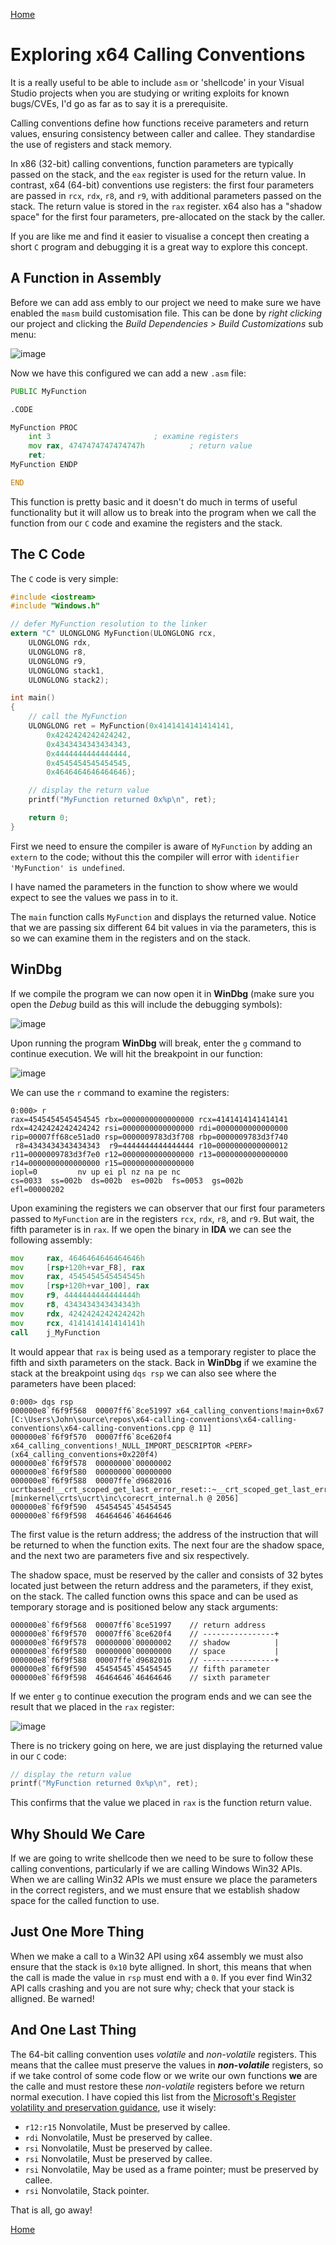 [Home](https://plackyhacker.github.io)

# Exploring x64 Calling Conventions

It is a really useful to be able to include `asm` or 'shellcode' in your Visual Studio projects when you are studying or writing exploits for known bugs/CVEs, I'd go as far as to say it is a prerequisite.

Calling conventions define how functions receive parameters and return values, ensuring consistency between caller and callee. They standardise the use of registers and stack memory.

In x86 (32-bit) calling conventions, function parameters are typically passed on the stack, and the `eax` register is used for the return value. In contrast, x64 (64-bit) conventions use registers: the first four parameters are passed in `rcx`, `rdx`, `r8`, and `r9`, with additional parameters passed on the stack. The return value is stored in the `rax` register. x64 also has a "shadow space" for the first four parameters, pre-allocated on the stack by the caller.

If you are like me and find it easier to visualise a concept then creating a short `C` program and debugging it is a great way to explore this concept.

## A Function in Assembly

Before we can add ass embly to our project we need to make sure we have enabled the `masm` build customisation file. This can be done by *right clicking* our project and clicking the *Build Dependencies > Build Customizations* sub menu:

![image](https://github.com/user-attachments/assets/bf1e6377-1796-4fac-96dd-b55c346b2b40)

Now we have this configured we can add a new `.asm` file:

```asm
PUBLIC MyFunction

.CODE

MyFunction PROC
	int 3						; examine registers
	mov rax, 4747474747474747h			; return value
	ret;
MyFunction ENDP

END
```

This function is pretty basic and it doesn't do much in terms of useful functionality but it will allow us to break into the program when we call the function from our `C` code and examine the registers and the stack.

## The C Code

The `C` code is very simple:

```c
#include <iostream>
#include "Windows.h"

// defer MyFunction resolution to the linker
extern "C" ULONGLONG MyFunction(ULONGLONG rcx,
	ULONGLONG rdx,
	ULONGLONG r8,
	ULONGLONG r9,
	ULONGLONG stack1,
	ULONGLONG stack2);

int main()
{
    // call the MyFunction
    ULONGLONG ret = MyFunction(0x4141414141414141,
        0x4242424242424242,
        0x4343434343434343, 
        0x4444444444444444, 
        0x4545454545454545,
        0x4646464646464646);

    // display the return value
    printf("MyFunction returned 0x%p\n", ret);

    return 0;
}
```

First we need to ensure the compiler is aware of `MyFunction` by adding an `extern` to the code; without this the compiler will error with `identifier 'MyFunction' is undefined`.

I have named the parameters in the function to show where we would expect to see the values we pass in to it.

The `main` function calls `MyFunction` and displays the returned value. Notice that we are passing six different 64 bit values in via the parameters, this is so we can examine them in the registers and on the stack.

## WinDbg

If we compile the program we can now open it in **WinDbg** (make sure you open the *Debug* build as this will include the debugging symbols):

![image](https://github.com/user-attachments/assets/596febcc-801a-4cf7-8a91-3c86946220f9)

Upon running the program **WinDbg** will break, enter the `g` command to continue execution. We will hit the breakpoint in our function:

![image](https://github.com/user-attachments/assets/cfd8f873-74ac-4be1-8359-44192f7a00c6)

We can use the `r` command to examine the registers:

```
0:000> r
rax=4545454545454545 rbx=0000000000000000 rcx=4141414141414141
rdx=4242424242424242 rsi=0000000000000000 rdi=0000000000000000
rip=00007ff68ce51ad0 rsp=0000009783d3f708 rbp=0000009783d3f740
 r8=4343434343434343  r9=4444444444444444 r10=0000000000000012
r11=0000009783d3f7e0 r12=0000000000000000 r13=0000000000000000
r14=0000000000000000 r15=0000000000000000
iopl=0         nv up ei pl nz na pe nc
cs=0033  ss=002b  ds=002b  es=002b  fs=0053  gs=002b             efl=00000202
```

Upon examining the registers we can observer that our first four parameters passed to `MyFunction` are in the registers `rcx`, `rdx`, `r8`, and `r9`. But wait, the fifth parameter is in `rax`. If we open the binary in **IDA** we can see the following assembly:

```asm
mov     rax, 4646464646464646h
mov     [rsp+120h+var_F8], rax
mov     rax, 4545454545454545h
mov     [rsp+120h+var_100], rax
mov     r9, 4444444444444444h
mov     r8, 4343434343434343h
mov     rdx, 4242424242424242h
mov     rcx, 4141414141414141h
call    j_MyFunction
```

It would appear that `rax` is being used as a temporary register to place the fifth and sixth parameters on the stack. Back in **WinDbg** if we examine the stack at the breakpoint using `dqs rsp` we can also see where the parameters have been placed:

```
0:000> dqs rsp
000000e8`f6f9f568  00007ff6`8ce51997 x64_calling_conventions!main+0x67 [C:\Users\John\source\repos\x64-calling-conventions\x64-calling-conventions\x64-calling-conventions.cpp @ 11]
000000e8`f6f9f570  00007ff6`8ce620f4 x64_calling_conventions!_NULL_IMPORT_DESCRIPTOR <PERF> (x64_calling_conventions+0x220f4)
000000e8`f6f9f578  00000000`00000002
000000e8`f6f9f580  00000000`00000000
000000e8`f6f9f588  00007ffe`d9682016 ucrtbased!__crt_scoped_get_last_error_reset::~__crt_scoped_get_last_error_reset+0x16 [minkernel\crts\ucrt\inc\corecrt_internal.h @ 2056]
000000e8`f6f9f590  45454545`45454545
000000e8`f6f9f598  46464646`46464646
```

The first value is the return address; the address of the instruction that will be returned to when the function exits. The next four are the shadow space, and the next two are parameters five and six respectively.

The shadow space, must be reserved by the caller and consists of 32 bytes located just between the return address and the parameters, if they exist, on the stack. The called function owns this space and can be used as temporary storage and is positioned below any stack arguments:

```
000000e8`f6f9f568  00007ff6`8ce51997 	// return address
000000e8`f6f9f570  00007ff6`8ce620f4	// ----------------+
000000e8`f6f9f578  00000000`00000002	// shadow   	   |
000000e8`f6f9f580  00000000`00000000	// space           |
000000e8`f6f9f588  00007ffe`d9682016	// ----------------+
000000e8`f6f9f590  45454545`45454545	// fifth parameter
000000e8`f6f9f598  46464646`46464646	// sixth parameter
```

If we enter `g` to continue execution the program ends and we can see the result that we placed in the `rax` register:

![image](https://github.com/user-attachments/assets/270cb7ab-0449-4d6f-a85a-0795b02da26a)

There is no trickery going on here, we are just displaying the returned value in our `C` code:

```c
// display the return value
printf("MyFunction returned 0x%p\n", ret);
```

This confirms that the value we placed in `rax` is the function return value.

## Why Should We Care

If we are going to write shellcode then we need to be sure to follow these calling conventions, particularly if we are calling Windows Win32 APIs. When we are calling Win32 APIs we must ensure we place the parameters in the correct registers, and we must ensure that we establish shadow space for the called function to use.

## Just One More Thing

When we make a call to a Win32 API using x64 assembly we must also ensure that the stack is `0x10` byte alligned. In short, this means that when the call is made the value in `rsp` must end with a `0`. If you ever find Win32 API calls crashing and you are not sure why; check that your stack is alligned. Be warned! 

## And One Last Thing

The 64-bit calling convention uses _volatile_ and _non-volatile_ registers. This means that the callee must preserve the values in _**non-volatile**_ registers, so if we take control of some code flow or we write our own functions **we** are the calle and must restore these _non-volatile_ registers before we return normal execution. I have copied this list from the [Microsoft's Register volatility and preservation guidance](https://learn.microsoft.com/en-us/cpp/build/x64-software-conventions?view=msvc-170#register-volatility-and-preservation), use it wisely:

- `r12:r15` Nonvolatile, Must be preserved by callee.
- `rdi`	Nonvolatile, Must be preserved by callee.
- `rsi`	Nonvolatile, Must be preserved by callee.
- `rsi`	Nonvolatile, Must be preserved by callee.
- `rsi`	Nonvolatile, May be used as a frame pointer; must be preserved by callee.
- `rsi`	Nonvolatile, Stack pointer.

That is all, go away!

[Home](https://plackyhacker.github.io)
